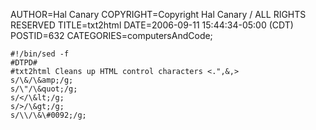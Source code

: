 AUTHOR=Hal Canary
COPYRIGHT=Copyright Hal Canary / ALL RIGHTS RESERVED
TITLE=txt2html
DATE=2006-09-11 15:44:34-05:00 (CDT)
POSTID=632
CATEGORIES=computersAndCode;

    #!/bin/sed -f
    #DTPD#
    #txt2html Cleans up HTML control characters <.",&,>
    s/\&/\&amp;/g;
    s/\"/\&quot;/g;
    s/</\&lt;/g;
    s/>/\&gt;/g;
    s/\\/\&\#0092;/g;
